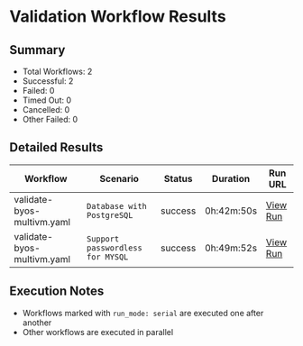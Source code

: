 # Validation Workflow Results

## Summary
- Total Workflows: 2
- Successful: 2
- Failed: 0
- Timed Out: 0
- Cancelled: 0
- Other Failed: 0

## Detailed Results

| Workflow | Scenario | Status | Duration | Run URL |
|----------|----------|---------|-----------|----------|
| validate-byos-multivm.yaml | `Database with PostgreSQL` | success | 0h:42m:50s | [View Run](https://github.com/azure-javaee/rhel-jboss-templates/actions/runs/17040524248) |
| validate-byos-multivm.yaml | `Support passwordless for MYSQL` | success | 0h:49m:52s | [View Run](https://github.com/azure-javaee/rhel-jboss-templates/actions/runs/17041537383) |


## Execution Notes
- Workflows marked with `run_mode: serial` are executed one after another
- Other workflows are executed in parallel

